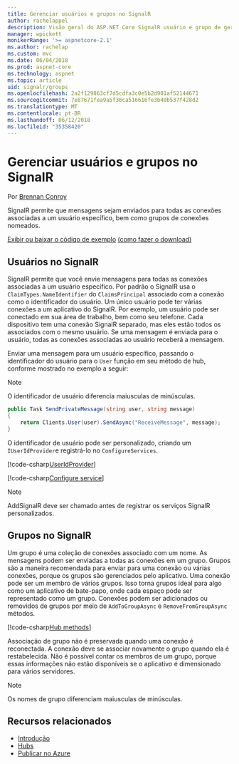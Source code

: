 ```yaml
---
title: Gerenciar usuários e grupos no SignalR
author: rachelappel
description: Visão geral do ASP.NET Core SignalR usuário e grupo de gerenciamento.
manager: wpickett
monikerRange: '>= aspnetcore-2.1'
ms.author: rachelap
ms.custom: mvc
ms.date: 06/04/2018
ms.prod: aspnet-core
ms.technology: aspnet
ms.topic: article
uid: signalr/groups
ms.openlocfilehash: 2a2f129863cf7d5cdfa3c0e5b2d901af52144671
ms.sourcegitcommit: 7e87671fea9a5f36ca516616fe3b40b537f428d2
ms.translationtype: MT
ms.contentlocale: pt-BR
ms.lasthandoff: 06/12/2018
ms.locfileid: "35358420"
---
```

# <a name="manage-users-and-groups-in-signalr"></a>Gerenciar usuários e grupos no SignalR

Por [Brennan Conroy](https://github.com/BrennanConroy)

SignalR permite que mensagens sejam enviados para todas as conexões associadas a um usuário específico, bem como grupos de conexões nomeados.

[Exibir ou baixar o código de exemplo](https://github.com/aspnet/Docs/tree/master/aspnetcore/signalr/groups/sample/) [(como fazer o download)](xref:tutorials/index#how-to-download-a-sample)

## <a name="users-in-signalr"></a>Usuários no SignalR

SignalR permite que você envie mensagens para todas as conexões associadas a um usuário específico. Por padrão o SignalR usa o `ClaimTypes.NameIdentifier` do `ClaimsPrincipal` associado com a conexão como o identificador do usuário. Um único usuário pode ter várias conexões a um aplicativo do SignalR. Por exemplo, um usuário pode ser conectado em sua área de trabalho, bem como seu telefone. Cada dispositivo tem uma conexão SignalR separado, mas eles estão todos os associados com o mesmo usuário. Se uma mensagem é enviada para o usuário, todas as conexões associadas ao usuário receberá a mensagem.

Enviar uma mensagem para um usuário específico, passando o identificador do usuário para o `User` função em seu método de hub, conforme mostrado no exemplo a seguir:

> [!NOTE]
> O identificador de usuário diferencia maiusculas de minúsculas.

```csharp
public Task SendPrivateMessage(string user, string message)
{
    return Clients.User(user).SendAsync("ReceiveMessage", message);
}
```

O identificador de usuário pode ser personalizado, criando um `IUserIdProvider`e registrá-lo no `ConfigureServices`.

[!code-csharp[UserIdProvider](groups/sample/customuseridprovider.cs?range=4-10)]

[!code-csharp[Configure service](groups/sample/startup.cs?range=21-22,39-42)]

> [!NOTE]
> AddSignalR deve ser chamado antes de registrar os serviços SignalR personalizados.

## <a name="groups-in-signalr"></a>Grupos no SignalR

Um grupo é uma coleção de conexões associado com um nome. As mensagens podem ser enviadas a todas as conexões em um grupo. Grupos são a maneira recomendada para enviar para uma conexão ou várias conexões, porque os grupos são gerenciados pelo aplicativo. Uma conexão pode ser um membro de vários grupos. Isso torna grupos ideal para algo como um aplicativo de bate-papo, onde cada espaço pode ser representado como um grupo. Conexões podem ser adicionados ou removidos de grupos por meio de `AddToGroupAsync` e `RemoveFromGroupAsync` métodos.

[!code-csharp[Hub methods](groups/sample/hubs/chathub.cs?range=15-27)]

Associação de grupo não é preservada quando uma conexão é reconectada. A conexão deve se associar novamente o grupo quando ela é restabelecida. Não é possível contar os membros de um grupo, porque essas informações não estão disponíveis se o aplicativo é dimensionado para vários servidores.

> [!NOTE]
> Os nomes de grupo diferenciam maiusculas de minúsculas.

## <a name="related-resources"></a>Recursos relacionados

* [Introdução](xref:signalr/get-started)
* [Hubs](xref:signalr/hubs)
* [Publicar no Azure](xref:signalr/publish-to-azure-web-app)
